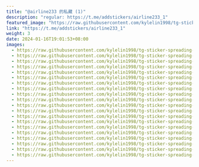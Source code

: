 ```yaml
---
title: "@airline233 的私藏 (1)"
description: "regular: https://t.me/addstickers/airline233_1"
featured_image: "https://raw.githubusercontent.com/kylelin1998/tg-sticker-spreading-worldwide-images/main/img/d1814164-e820-45df-b98f-a04d68ed6c22.jpg"
link: "https://t.me/addstickers/airline233_1"
weight: 3
date: 2024-01-16T19:01:53+08:00
images:
  - https://raw.githubusercontent.com/kylelin1998/tg-sticker-spreading-worldwide-images/main/img/d1814164-e820-45df-b98f-a04d68ed6c22.jpg
  - https://raw.githubusercontent.com/kylelin1998/tg-sticker-spreading-worldwide-images/main/img/06d7f3db-470c-44bd-a72e-1f3971b203a9.jpg
  - https://raw.githubusercontent.com/kylelin1998/tg-sticker-spreading-worldwide-images/main/img/d269174b-44c5-45f6-a7c9-da01f94cbb3d.jpg
  - https://raw.githubusercontent.com/kylelin1998/tg-sticker-spreading-worldwide-images/main/img/dc64246b-1344-41f4-af9b-cea187c7d634.jpg
  - https://raw.githubusercontent.com/kylelin1998/tg-sticker-spreading-worldwide-images/main/img/c04e44d0-fee4-432e-9418-aec34a6a17e5.jpg
  - https://raw.githubusercontent.com/kylelin1998/tg-sticker-spreading-worldwide-images/main/img/37486d8d-a3a1-4031-abb0-6fc12359ebf8.jpg
  - https://raw.githubusercontent.com/kylelin1998/tg-sticker-spreading-worldwide-images/main/img/3fff387b-5f4a-43ec-97da-160ecabb48f6.jpg
  - https://raw.githubusercontent.com/kylelin1998/tg-sticker-spreading-worldwide-images/main/img/ee4c9123-b762-4bd4-88f9-1a29640d39e1.jpg
  - https://raw.githubusercontent.com/kylelin1998/tg-sticker-spreading-worldwide-images/main/img/7efae84c-07a0-46b7-850b-041c91f918c3.jpg
  - https://raw.githubusercontent.com/kylelin1998/tg-sticker-spreading-worldwide-images/main/img/dc00af78-3d1c-4051-9d7d-8d3f8e072809.jpg
  - https://raw.githubusercontent.com/kylelin1998/tg-sticker-spreading-worldwide-images/main/img/8b520d79-0f27-404f-b3b0-1aff891dae1a.jpg
  - https://raw.githubusercontent.com/kylelin1998/tg-sticker-spreading-worldwide-images/main/img/4635ff8d-1b2a-4b0d-b994-786a42d72253.jpg
  - https://raw.githubusercontent.com/kylelin1998/tg-sticker-spreading-worldwide-images/main/img/388d3b6d-ebf2-466d-a980-65bf88bde96b.jpg
  - https://raw.githubusercontent.com/kylelin1998/tg-sticker-spreading-worldwide-images/main/img/421657cb-3f29-4131-914b-2c9ee108b30c.jpg
  - https://raw.githubusercontent.com/kylelin1998/tg-sticker-spreading-worldwide-images/main/img/0ba90698-9824-484d-8cc3-661602961f10.jpg
  - https://raw.githubusercontent.com/kylelin1998/tg-sticker-spreading-worldwide-images/main/img/c02ce19f-aa63-47a2-8dc0-08714126bf44.jpg
  - https://raw.githubusercontent.com/kylelin1998/tg-sticker-spreading-worldwide-images/main/img/cf00f81c-fe56-4205-8d57-ce74cfbec2cf.jpg
  - https://raw.githubusercontent.com/kylelin1998/tg-sticker-spreading-worldwide-images/main/img/145d9a81-21b0-4b2b-993b-dfed1c502321.jpg
  - https://raw.githubusercontent.com/kylelin1998/tg-sticker-spreading-worldwide-images/main/img/93155225-94ef-44b4-bb2b-9887dd532a60.jpg
  - https://raw.githubusercontent.com/kylelin1998/tg-sticker-spreading-worldwide-images/main/img/558c5999-1f0a-4589-87e7-c737036734d0.jpg
---
```

